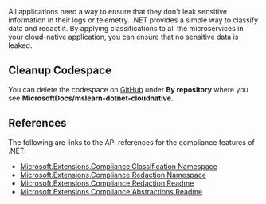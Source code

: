All applications need a way to ensure that they don't leak sensitive information in their logs or telemetry. .NET provides a simple way to classify data and redact it. By applying classifications to all the microservices in your cloud-native application, you can ensure that no sensitive data is leaked.

## Cleanup Codespace

You can delete the codespace on [GitHub](https://github.com/codespaces) under **By repository** where you see **MicrosoftDocs/mslearn-dotnet-cloudnative**.

## References

The following are links to the API references for the compliance features of .NET:

- [Microsoft.Extensions.Compliance.Classification Namespace](/dotnet/api/microsoft.extensions.compliance.classification)
- [Microsoft.Extensions.Compliance.Redaction Namespace](/dotnet/api/microsoft.extensions.compliance.redaction)
- [Microsoft.Extensions.Compliance.Redaction Readme](https://github.com/dotnet/extensions/blob/main/src/Libraries/Microsoft.Extensions.Compliance.Redaction/README.md)
- [Microsoft.Extensions.Compliance.Abstractions Readme](https://github.com/dotnet/extensions/blob/main/src/Libraries/Microsoft.Extensions.Compliance.Abstractions/README.md)
